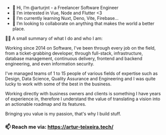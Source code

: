 - 👋 Hi, I’m @arturjnt - a Freelancer Software Engineer
- 👀 I’m interested in Vue, Node and Flutter <3
- 🌱 I’m currently learning Nuxt, Deno, Vite, Firebase...
- 💞️ I’m looking to collaborate on anything that makes the world a better place.

👨‍💻 A small summary of what I do and who I am:

Working since 2014 on Software, I've been through every job on the field, from a ticket-grabbing developer, through full-stack, infrastructure, database management, continuous delivery, frontend and backend engineering, and even information security.

I've managed teams of 1 to 15 people of various fields of expertise such as Design, Data Science, Quality Assurance and Engineering and I was quite lucky to work with some of the best in the business.

Working directly with business owners and clients is something I have years of experience in, therefore I understand the value of translating a vision into an actionable roadmap and its features.

Bringing you value is my passion, that's why I build stuff. 

### 📫 Reach me via: https://artur-teixeira.tech/
